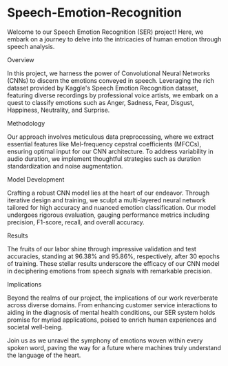 # Speech-Emotion-Recognition

Welcome to our Speech Emotion Recognition (SER) project! Here, we embark on a journey to delve into the intricacies of human emotion through speech analysis.

Overview

In this project, we harness the power of Convolutional Neural Networks (CNNs) to discern the emotions conveyed in speech. Leveraging the rich dataset provided by Kaggle's Speech Emotion Recognition dataset, featuring diverse recordings by professional voice artists, we embark on a quest to classify emotions such as Anger, Sadness, Fear, Disgust, Happiness, Neutrality, and Surprise.

Methodology

Our approach involves meticulous data preprocessing, where we extract essential features like Mel-frequency cepstral coefficients (MFCCs), ensuring optimal input for our CNN architecture. To address variability in audio duration, we implement thoughtful strategies such as duration standardization and noise augmentation.

Model Development

Crafting a robust CNN model lies at the heart of our endeavor. Through iterative design and training, we sculpt a multi-layered neural network tailored for high accuracy and nuanced emotion classification. Our model undergoes rigorous evaluation, gauging performance metrics including precision, F1-score, recall, and overall accuracy.

Results

The fruits of our labor shine through impressive validation and test accuracies, standing at 96.38% and 95.86%, respectively, after 30 epochs of training. These stellar results underscore the efficacy of our CNN model in deciphering emotions from speech signals with remarkable precision.

Implications

Beyond the realms of our project, the implications of our work reverberate across diverse domains. From enhancing customer service interactions to aiding in the diagnosis of mental health conditions, our SER system holds promise for myriad applications, poised to enrich human experiences and societal well-being.

Join us as we unravel the symphony of emotions woven within every spoken word, paving the way for a future where machines truly understand the language of the heart.
